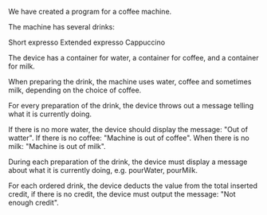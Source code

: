 We have created a program for a coffee machine.

The machine has several drinks:

Short expresso
Extended expresso
Cappuccino

The device has a container for water, a container for coffee, and a container for milk.

When preparing the drink, the machine uses water, coffee and sometimes milk, depending on the choice of coffee.

For every preparation of the drink, the device throws out a message telling what it is currently doing.

If there is no more water, the device should display the message: "Out of watter".
If there is no coffee: "Machine is out of coffee".
When there is no milk: "Machine is out of milk".

During each preparation of the drink, the device must display a message about what it is currently doing, e.g. pourWater, pourMilk.

For each ordered drink, the device deducts the value from the total inserted credit, if there is no credit, the device must output the message: "Not enough credit".
